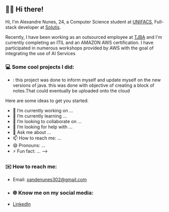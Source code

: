 ## 👋🏻 Hi there!

Hi, I'm Alexandre Nunes, 24, a Computer Science student at [UNIFACS](https://www.unifacs.br), Full-stack developer at [Solutis](https://solutis.com.br).

Recently, I have been working as an outsourced employee at [TJBA](https://www.tjba.jus.br/portal) and I'm currently completing an ITIL and an AMAZON AWS certification. I have participated in numerous workshops provided by AWS with the goal of integrating the use of AI Services


### 💻 Some cool projects I did:
- [](https://github.com/xandenunes/TaskFlow): this project was done to inform myself and update myself on the new versions of java. this was done with objective of creating a block of notes.That could eventually be uploaded onto the cloud

Here are some ideas to get you started:

- 🔭 I’m currently working on ...
- 🌱 I’m currently learning ...
- 👯 I’m looking to collaborate on ...
- 🤔 I’m looking for help with ...
- 💬 Ask me about ...
- 📫 How to reach me: ...
- 😄 Pronouns: ...
- ⚡ Fun fact: ...
-->
### ✉️ How to reach me:
- Email: xandenunes302@gmail.com

- ### 🌐 Know me on my social media:
- [LinkedIn](https://www.linkedin.com/in/alexandre-nunes-120574208)
